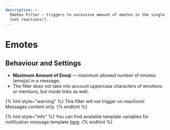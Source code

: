 ```yaml
---
description: >-
  Emotes Filter — triggers to excessive amount of emotes in the single message
  (not reactions!).
---
```


# Emotes

## Behaviour and Settings <a id="behaviour"></a>

* **Maximum Amount of Emoji** — maximum allowed number of emotes \(emojis\) in a message;
* The filter does not take into account uppercase characters of emotions or mentions, but inside links as well.

{% hint style="warning" %}
This filter will not trigger on reactions! Messages content only.
{% endhint %}

{% hint style="info" %}
You can find available template variables for notification message template [here](../message-templates/advanced/types.md).
{% endhint %}

